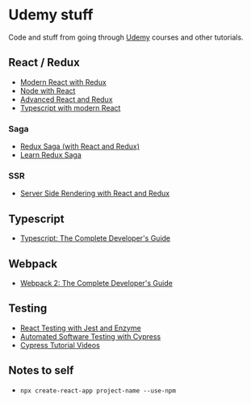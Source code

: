 # Udemy stuff

Code and stuff from going through [Udemy](https://www.udemy.com) courses and other tutorials.

## React / Redux

- [Modern React with Redux](modern-react-with-redux)
- [Node with React](node-with-react)
- [Advanced React and Redux](advanced-react-with-redux)
- [Typescript with modern React](typescript-with-react-hooks-and-context)

### Saga

- [Redux Saga (with React and Redux)](redux-saga-fast-track)
- [Learn Redux Saga](learn-redux-saga)

### SSR

- [Server Side Rendering with React and Redux](server-side-rendering-with-react-and-redux)

## Typescript

- [Typescript: The Complete Developer's Guide](typescript)

## Webpack

- [Webpack 2: The Complete Developer's Guide](webpack-2)

## Testing

- [React Testing with Jest and Enzyme](react-testing-with-jest-and-enzyme)
- [Automated Software Testing with Cypress](automated-software-testing-with-cypress)
- [Cypress Tutorial Videos](cypress-tutorial)

## Notes to self

- `npx create-react-app project-name --use-npm`
